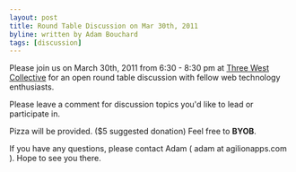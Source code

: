```yaml
---
layout: post
title: Round Table Discussion on Mar 30th, 2011
byline: written by Adam Bouchard
tags: [discussion]
---
```


Please join us on March 30th, 2011 from 6:30 - 8:30 pm at
[Three West Collective](http://www.threewestcollective.com/#about) for an open round table discussion with fellow web technology enthusiasts. 

Please leave a comment for discussion topics you'd like to lead or participate in.

Pizza will be provided. ($5 suggested donation) Feel free to __BYOB__.

If you have any questions, please contact Adam ( adam at agilionapps.com ).
Hope to see you there.
